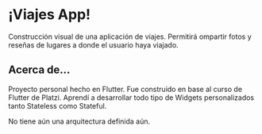 # ¡Viajes App!

Construcción visual de una aplicación de viajes.
Permitirá ompartir fotos y reseñas de lugares a donde el usuario haya viajado.

## Acerca de...

Proyecto personal hecho en Flutter.
Fue construido en base al curso de Flutter de Platzi.
Aprendí a desarrollar todo tipo de Widgets personalizados tanto Stateless como Stateful.

No tiene aún una arquitectura definida aún.